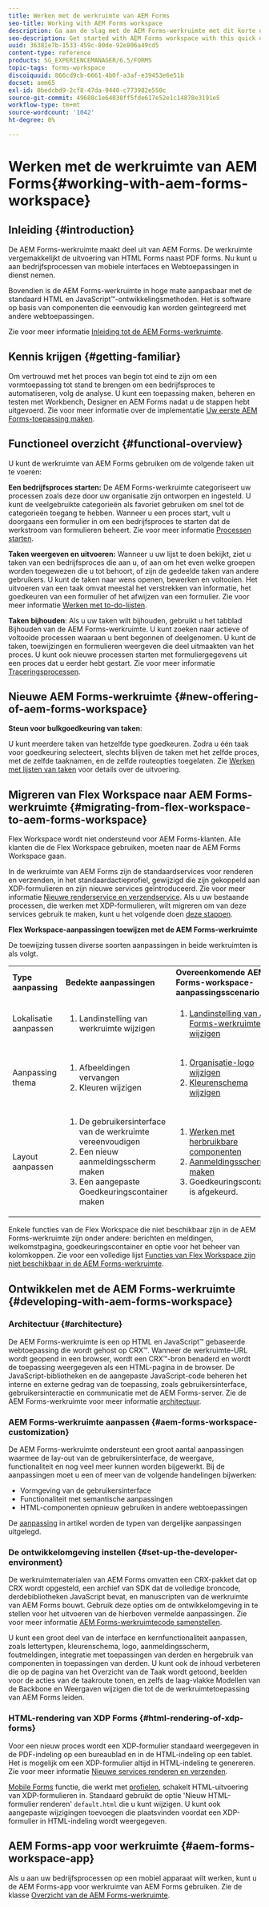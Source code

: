 ```yaml
---
title: Werken met de werkruimte van AEM Forms
seo-title: Working with AEM Forms workspace
description: Ga aan de slag met de AEM Forms-werkruimte met dit korte overzicht van de procesworkflows.
seo-description: Get started with AEM Forms workspace with this quick overview of the process workflows.
uuid: 36381e7b-1533-459c-80de-92e806a49cd5
content-type: reference
products: SG_EXPERIENCEMANAGER/6.5/FORMS
topic-tags: forms-workspace
discoiquuid: 866cd9cb-6661-4b0f-a3af-e39453e6e51b
docset: aem65
exl-id: 0bedcbd9-2cf8-47da-9440-c773982e550c
source-git-commit: 49688c1e64038ff5fde617e52e1c14878e3191e5
workflow-type: tm+mt
source-wordcount: '1042'
ht-degree: 0%

---
```


# Werken met de werkruimte van AEM Forms{#working-with-aem-forms-workspace}

## Inleiding {#introduction}

De AEM Forms-werkruimte maakt deel uit van AEM Forms. De werkruimte vergemakkelijkt de uitvoering van HTML Forms naast PDF forms. Nu kunt u aan bedrijfsprocessen van mobiele interfaces en Webtoepassingen in dienst nemen.

Bovendien is de AEM Forms-werkruimte in hoge mate aanpasbaar met de standaard HTML en JavaScript™-ontwikkelingsmethoden. Het is software op basis van componenten die eenvoudig kan worden geïntegreerd met andere webtoepassingen.

Zie voor meer informatie [Inleiding tot de AEM Forms-werkruimte](/help/forms/using/introduction-html-workspace.md).

## Kennis krijgen {#getting-familiar}

Om vertrouwd met het proces van begin tot eind te zijn om een vormtoepassing tot stand te brengen om een bedrijfsproces te automatiseren, volg de analyse. U kunt een toepassing maken, beheren en testen met Workbench, Designer en AEM Forms nadat u de stappen hebt uitgevoerd. Zie voor meer informatie over de implementatie [Uw eerste AEM Forms-toepassing maken](https://help.adobe.com/en_US/livecycle/11.0/CreateFirstApp/index.html).

## Functioneel overzicht {#functional-overview}

U kunt de werkruimte van AEM Forms gebruiken om de volgende taken uit te voeren:

**Een bedrijfsproces starten:** De AEM Forms-werkruimte categoriseert uw processen zoals deze door uw organisatie zijn ontworpen en ingesteld. U kunt de veelgebruikte categorieën als favoriet gebruiken om snel tot de categorieën toegang te hebben. Wanneer u een proces start, vult u doorgaans een formulier in om een bedrijfsproces te starten dat de werkstroom van formulieren beheert. Zie voor meer informatie [Processen starten](/help/forms/using/starting-processes.md).

**Taken weergeven en uitvoeren:** Wanneer u uw lijst te doen bekijkt, ziet u taken van een bedrijfsproces die aan u, of aan om het even welke groepen worden toegewezen die u tot behoort, of zijn de gedeelde taken van andere gebruikers. U kunt de taken naar wens openen, bewerken en voltooien. Het uitvoeren van een taak omvat meestal het verstrekken van informatie, het goedkeuren van een formulier of het afwijzen van een formulier. Zie voor meer informatie [Werken met to-do-lijsten](/help/forms/using/todo-lists.md).

**Taken bijhouden**: Als u uw taken wilt bijhouden, gebruikt u het tabblad Bijhouden van de AEM Forms-werkruimte. U kunt zoeken naar actieve of voltooide processen waaraan u bent begonnen of deelgenomen. U kunt de taken, toewijzingen en formulieren weergeven die deel uitmaakten van het proces. U kunt ook nieuwe processen starten met formuliergegevens uit een proces dat u eerder hebt gestart. Zie voor meer informatie [Traceringsprocessen](/help/forms/using/tracking-processes.md).

## Nieuwe AEM Forms-werkruimte {#new-offering-of-aem-forms-workspace}

**Steun voor bulkgoedkeuring van taken**:

U kunt meerdere taken van hetzelfde type goedkeuren. Zodra u één taak voor goedkeuring selecteert, slechts blijven de taken met het zelfde proces, met de zelfde taaknamen, en de zelfde routeopties toegelaten. Zie [Werken met lijsten van taken](/help/forms/using/todo-lists.md) voor details over de uitvoering.

## Migreren van Flex Workspace naar AEM Forms-werkruimte {#migrating-from-flex-workspace-to-aem-forms-workspace}

Flex Workspace wordt niet ondersteund voor AEM Forms-klanten. Alle klanten die de Flex Workspace gebruiken, moeten naar de AEM Forms Workspace gaan.

In de werkruimte van AEM Forms zijn de standaardservices voor renderen en verzenden, in het standaardactieprofiel, gewijzigd die zijn gekoppeld aan XDP-formulieren en zijn nieuwe services geïntroduceerd. Zie voor meer informatie [Nieuwe renderservice en verzendservice](/help/forms/using/new-render-submit-service.md). Als u uw bestaande processen, die werken met XDP-formulieren, wilt migreren om van deze services gebruik te maken, kunt u het volgende doen [deze stappen](new-render-submit-service.md).

**Flex Workspace-aanpassingen toewijzen met de AEM Forms-werkruimte**

De toewijzing tussen diverse soorten aanpassingen in beide werkruimten is als volgt.

<table>
 <tbody>
  <tr>
   <td><strong>Type aanpassing </strong></td>
   <td><strong>Bedekte aanpassingen </strong></td>
   <td><strong>Overeenkomende AEM Forms-workspace-aanpassingsscenario</strong></td>
  </tr>
  <tr>
   <td>Lokalisatie aanpassen</td>
   <td>
    <ol>
     <li>Landinstelling van werkruimte wijzigen</li>
    </ol> </td>
   <td>
    <ol>
     <li><a href="/help/forms/using/changing-locale-user-interface.md">Landinstelling van AEM Forms-werkruimte wijzigen</a></li>
    </ol> </td>
  </tr>
  <tr>
   <td>Aanpassing thema</td>
   <td>
    <ol>
     <li>Afbeeldingen vervangen</li>
     <li>Kleuren wijzigen</li>
    </ol> </td>
   <td>
    <ol>
     <li><a href="/help/forms/using/changing-organization-logo-branding.md">Organisatie-logo wijzigen</a> </li>
     <li><a href="/help/forms/using/changing-color-scheme-interface.md">Kleurenschema wijzigen</a></li>
    </ol> </td>
  </tr>
  <tr>
   <td>Layout aanpassen</td>
   <td>
    <ol>
     <li>De gebruikersinterface van de werkruimte vereenvoudigen<br /> </li>
     <li>Een nieuw aanmeldingsscherm maken</li>
     <li>Een aangepaste Goedkeuringscontainer maken</li>
    </ol> </td>
   <td>
    <ol>
     <li><a href="/help/forms/using/description-reusable-components.md">Werken met herbruikbare componenten</a></li>
     <li><a href="/help/forms/using/creating-new-login-screen.md">Aanmeldingsscherm maken</a></li>
     <li>Goedkeuringscontainer is afgekeurd.</li>
    </ol> </td>
  </tr>
 </tbody>
</table>

Enkele functies van de Flex Workspace die niet beschikbaar zijn in de AEM Forms-werkruimte zijn onder andere: berichten en meldingen, welkomstpagina, goedkeuringscontainer en optie voor het beheer van kolomkoppen. Zie voor een volledige lijst [Functies van Flex Workspace zijn niet beschikbaar in de AEM Forms-werkruimte](/help/forms/using/features-flex-workspace-available-html.md).

## Ontwikkelen met de AEM Forms-werkruimte {#developing-with-aem-forms-workspace}

### Architectuur {#architecture}

De AEM Forms-werkruimte is een op HTML en JavaScript™ gebaseerde webtoepassing die wordt gehost op CRX™. Wanneer de werkruimte-URL wordt geopend in een browser, wordt een CRX™-bron benaderd en wordt de toepassing weergegeven als een HTML-pagina in de browser. De JavaScript-bibliotheken en de aangepaste JavaScript-code beheren het interne en externe gedrag van de toepassing, zoals gebruikersinterface, gebruikersinteractie en communicatie met de AEM Forms-server. Zie de AEM Forms-werkruimte voor meer informatie [architectuur](/help/forms/using/html-workspace-architecture.md).

### AEM Forms-werkruimte aanpassen {#aem-forms-workspace-customization}

De AEM Forms-werkruimte ondersteunt een groot aantal aanpassingen waarmee de lay-out van de gebruikersinterface, de weergave, functionaliteit en nog veel meer kunnen worden bijgewerkt. Bij de aanpassingen moet u een of meer van de volgende handelingen bijwerken:

* Vormgeving van de gebruikersinterface
* Functionaliteit met semantische aanpassingen
* HTML-componenten opnieuw gebruiken in andere webtoepassingen

De [aanpassing](introduction-customizing-html-workspace.md#types-of-customizations) in artikel worden de typen van dergelijke aanpassingen uitgelegd.

### De ontwikkelomgeving instellen {#set-up-the-developer-environment}

De werkruimtematerialen van AEM Forms omvatten een CRX-pakket dat op CRX wordt opgesteld, een archief van SDK dat de volledige broncode, derdebibliotheken JavaScript bevat, en manuscripten van de werkruimte van AEM Forms bouwt. Gebruik deze opties om de ontwikkelomgeving in te stellen voor het uitvoeren van de hierboven vermelde aanpassingen. Zie voor meer informatie [AEM Forms-werkruimtecode samenstellen](introduction-customizing-html-workspace.md#building-html-workspace-code).

U kunt een groot deel van de interface en kernfunctionaliteit aanpassen, zoals lettertypen, kleurenschema, logo, aanmeldingsscherm, foutmeldingen, integratie met toepassingen van derden en hergebruik van componenten in toepassingen van derden. U kunt ook de inhoud verbeteren die op de pagina van het Overzicht van de Taak wordt getoond, beelden voor de acties van de taakroute tonen, en zelfs de laag-vlakke Modellen van de Backbone en Weergaven wijzigen die tot de de werkruimtetoepassing van AEM Forms leiden.

### HTML-rendering van XDP Forms {#html-rendering-of-xdp-forms}

Voor een nieuw proces wordt een XDP-formulier standaard weergegeven in de PDF-indeling op een bureaublad en in de HTML-indeling op een tablet. Het is mogelijk om een XDP-formulier altijd in HTML-indeling te genereren. Zie voor meer informatie [Nieuwe services renderen en verzenden](/help/forms/using/new-render-submit-service.md).

[Mobile Forms](https://helpx.adobe.com/livecycle/help/mobile-forms/introduction.html) functie, die werkt met [profielen](https://helpx.adobe.com/livecycle/help/mobile-forms/creating-profile.html), schakelt HTML-uitvoering van XDP-formulieren in. Standaard gebruikt de optie &#39;Nieuw HTML-formulier renderen&#39; `default.html` die u kunt wijzigen. U kunt ook aangepaste wijzigingen toevoegen die plaatsvinden voordat een XDP-formulier in HTML-indeling wordt weergegeven.

## AEM Forms-app voor werkruimte {#aem-forms-workspace-app}

Als u aan uw bedrijfsprocessen op een mobiel apparaat wilt werken, kunt u de AEM Forms-app voor werkruimte van AEM Forms gebruiken. Zie de klasse [Overzicht van de AEM Forms-werkruimte](https://helpx.adobe.com/livecycle/help/mobile-workspace/mobile-workspace-overview.html).
